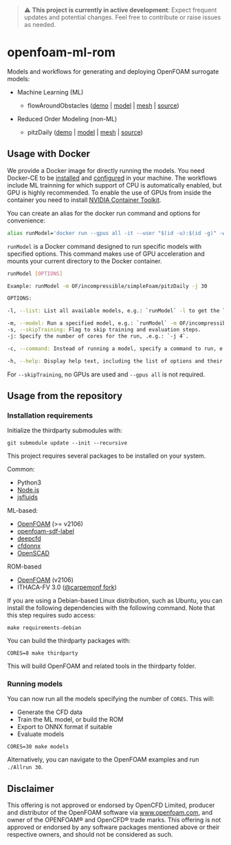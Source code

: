 > :warning: **This project is currently in active development**: Expect frequent updates and potential changes. Feel free to contribute or raise issues as needed.

# openfoam-ml-rom

Models and workflows for generating and deploying OpenFOAM surrogate models:

* Machine Learning (ML)
  - flowAroundObstacles ([demo](https://simzero.github.io/openfoam-ml-rom/OF/incompressible/simpleFoam/flowAroundObstacles/view.html) | [model](https://simzero.github.io/pg/v0.2/onnx/flowAroundObstacles.onnx) | [mesh](https://simzero.github.io/pg/v0.2/onnx/flowAroundObstacles.vtu) | [source](https://github.com/simzero/openfoam-ml-rom/tree/main/OF/incompressible/simpleFoam/flowAroundObstacles))

* Reduced Order Modeling (non-ML)
  - pitzDaily ([demo](https://simzero.github.io/openfoam-ml-rom/OF/incompressible/simpleFoam/pitzDaily/view.html) | [model]() | [mesh]()  | [source](https://github.com/simzero/openfoam-ml-rom/tree/main/OF/incompressible/simpleFoam/pitzDaily))

## Usage with Docker

We provide a Docker image for directly running the models. You need Docker-CE to be [installed](https://docs.docker.com/engine/install/ubuntu) and [configured](https://docs.docker.com/engine/install/linux-postinstall) in your machine. The workflows include ML trainning for which support of CPU is automatically enabled, but GPU is highly recommended. To enable the use of GPUs from inside the container you need to install [NVIDIA Container Toolkit](https://docs.nvidia.com/datacenter/cloud-native/container-toolkit/latest/install-guide.html).

You can create an alias for the docker run command and options for convenience:

```bash
alias runModel='docker run --gpus all -it --user "$(id -u):$(id -g)" -w /model -v ${PWD}:/model openfoam-ml-rom:v0.2.0'
```

`runModel` is a Docker command designed to run specific models with specified options. This command makes use of GPU acceleration and mounts your current directory to the Docker container.

```bash
runModel [OPTIONS]

Example: runModel -m OF/incompressible/simpleFoam/pitzDaily -j 30

OPTIONS:

-l, --list: List all available models, e.g.: `runModel` -l to get the list of models.

-m, --model: Run a specified model, e.g.: `runModel` -m OF/incompressible/simpleFoam/flowAroundObstacles.
-s, --skipTraining: Flag to skip training and evaluation steps.
-j: Specify the number of cores for the run, .e.g.: `-j 4`.

-c, --command: Instead of running a model, specify a command to run, e.g.: `runModel -c blockMesh`.

-h, --help: Display help text, including the list of options and their descriptions.
```

For `--skipTraining`, no GPUs are used and `--gpus all` is not required.

## Usage from the repository

### Installation requirements

Initialize the thirdparty submodules with:

```
git submodule update --init --recursive
```

This project requires several packages to be installed on your system.

Common:
* Python3
* [Node.js](https://github.com/nodejs/node)
* [jsfluids](https://github.com/simzero/jsfluids)

ML-based:
* [OpenFOAM](https://develop.openfoam.com/Development/openfoam) (>= v2106)
* [openfoam-sdf-label](https://github.com/simzero/openfoam-sdf-label)
* [deepcfd](https://github.com//carpemonf/deepcfd)
* [cfdonnx](https://github.com/simzero/cfdonnx)
* [OpenSCAD](https://openscad.org/downloads.html)

ROM-based
* [OpenFOAM](https://develop.openfoam.com/Development/openfoam) (v2106)
* ITHACA-FV 3.0 ([@carpemonf fork](https://github.com/carpemonf/ITHACA-FV))


If you are using a Debian-based Linux distribution, such as Ubuntu, you can install the following dependencies with the following command. Note that this step requires sudo access:

```
make requirements-debian
```

You can build the thirdparty packages with:

```
CORES=8 make thirdparty
```

This will build OpenFOAM and related tools in the thirdparty folder.

### Running models

You can now run all the models specifying the number of `CORES`. This will:

- Generate the CFD data
- Train the ML model, or build the ROM
- Export to ONNX format if suitable
- Evaluate models

```
CORES=30 make models
```

Alternatively, you can navigate to the OpenFOAM examples and run `./Allrun 30`.

## Disclaimer

This offering is not approved or endorsed by OpenCFD Limited, producer and distributor of the OpenFOAM software via www.openfoam.com, and owner of the OPENFOAM® and OpenCFD® trade marks. This offering is not approved or endorsed by any software packages mentioned above or their respective owners, and should not be considered as such.
